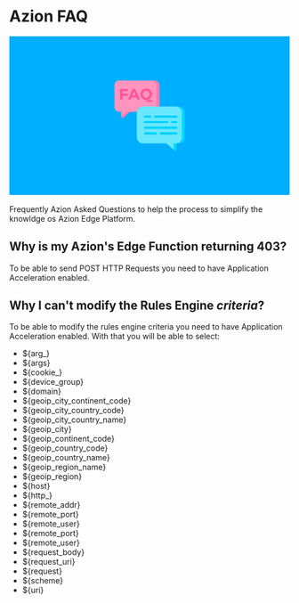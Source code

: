 # Azion FAQ
<p align="center">
    <img src="static/images/cover.png" width="600px" />
</p>

Frequently Azion Asked Questions to help the process to simplify the knowldge os Azion Edge Platform.

## Why is my Azion's Edge Function returning 403?
To be able to send POST HTTP Requests you need to have Application Acceleration enabled.

## Why I can't modify the Rules Engine *criteria*?
To be able to modify the rules engine criteria you need to have Application Acceleration enabled.
With that you will be able to select:

- ${arg_}
- ${args}
- ${cookie_}
- ${device_group}
- ${domain}
- ${geoip_city_continent_code}
- ${geoip_city_country_code}
- ${geoip_city_country_name}
- ${geoip_city}
- ${geoip_continent_code}
- ${geoip_country_code}
- ${geoip_country_name}
- ${geoip_region_name}
- ${geoip_region}
- ${host}
- ${http_}
- ${remote_addr}
- ${remote_port}
- ${remote_user}
- ${remote_port}
- ${remote_user}
- ${request_body}
- ${request_uri}
- ${request}
- ${scheme}
- ${uri}
